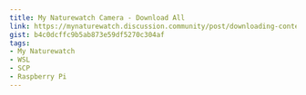 ```yaml
---
title: My Naturewatch Camera - Download All
link: https://mynaturewatch.discussion.community/post/downloading-content-from-your-camera-with-scp-11413216
gist: b4c0dcffc9b5ab873e59df5270c304af
tags:
- My Naturewatch
- WSL
- SCP
- Raspberry Pi
---
```

